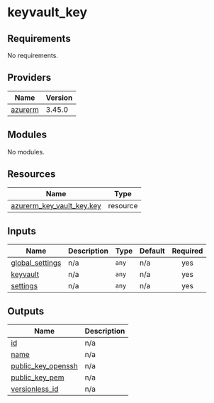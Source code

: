 # keyvault_key

<!-- BEGINNING OF PRE-COMMIT-TERRAFORM DOCS HOOK -->
## Requirements

No requirements.

## Providers

| Name | Version |
|------|---------|
| <a name="provider_azurerm"></a> [azurerm](#provider\_azurerm) | 3.45.0 |

## Modules

No modules.

## Resources

| Name | Type |
|------|------|
| [azurerm_key_vault_key.key](https://registry.terraform.io/providers/hashicorp/azurerm/latest/docs/resources/key_vault_key) | resource |

## Inputs

| Name | Description | Type | Default | Required |
|------|-------------|------|---------|:--------:|
| <a name="input_global_settings"></a> [global\_settings](#input\_global\_settings) | n/a | `any` | n/a | yes |
| <a name="input_keyvault"></a> [keyvault](#input\_keyvault) | n/a | `any` | n/a | yes |
| <a name="input_settings"></a> [settings](#input\_settings) | n/a | `any` | n/a | yes |

## Outputs

| Name | Description |
|------|-------------|
| <a name="output_id"></a> [id](#output\_id) | n/a |
| <a name="output_name"></a> [name](#output\_name) | n/a |
| <a name="output_public_key_openssh"></a> [public\_key\_openssh](#output\_public\_key\_openssh) | n/a |
| <a name="output_public_key_pem"></a> [public\_key\_pem](#output\_public\_key\_pem) | n/a |
| <a name="output_versionless_id"></a> [versionless\_id](#output\_versionless\_id) | n/a |
<!-- END OF PRE-COMMIT-TERRAFORM DOCS HOOK -->
